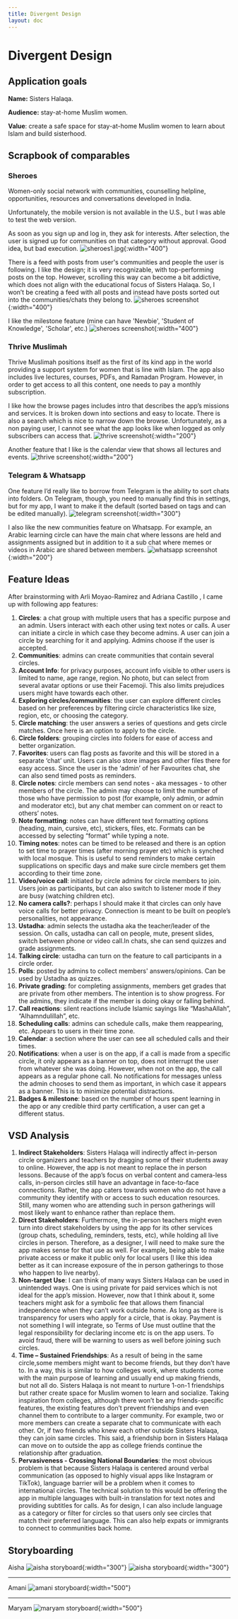 ```yaml
---
title: Divergent Design
layout: doc
---
```

# Divergent Design

## Application goals

**Name:** Sisters Halaqa.

**Audience:** stay-at-home Muslim women.

**Value**: create a safe space for stay-at-home Muslim women to learn about Islam and build sisterhood.

## Scrapbook of comparables

### Sheroes
Women-only social network with communities, counselling helpline, opportunities, resources and conversations developed in India.

Unfortunately, the mobile version is not available in the U.S., but I was able to test the web version. 

As soon as you sign up and log in, they ask for interests. After selection, the user is signed up for communities on that category without approval.  Good idea, but bad execution.
![sheroes1.jpg](./images/sheroes1.jpeg){:width="400"}


There is a feed with posts from user's communities and people the user is following. I like the design; it is very recognizable, with top-performing posts on the top. However, scrolling this way can become a bit addictive, which does not align with the educational focus of Sisters Halaqa. So, I won’t be creating a feed with all posts and instead have posts sorted out into the communities/chats they belong to. 
![sheroes screenshot](./images/sheroes2.jpg){:width="400"}

I like the milestone feature (mine can have 'Newbie', 'Student of Knowledge', 'Scholar', etc.)
![sheroes screenshot](./images/sheroes3.jpg){:width="400"}

### Thrive Muslimah

 Thrive Muslimah positions itself as the first of its kind app in the world providing a support system for women that is line with Islam. The app also includes live lectures, courses, PDFs, and Ramadan Program. However, in order to get access to all this content, one needs to pay a monthly subscription.

 I like how the browse pages includes intro that describes the app’s missions and services. It is broken down into sections and easy to locate. There is also a search which is nice to narrow down the browse. Unfortunately, as a non paying user, I cannot see what the app looks like when logged as only subscribers can access that.
![thrive screenshot](./images/thrive_muslimah1.jpg){:width="200"}

Another feature that I like is the calendar view that shows all lectures and events.
![thrive screenshot](./images/thrive_muslimah2.jpg){:width="200"}


### Telegram & Whatsapp

One feature I’d really like to borrow from Telegram is the ability to sort chats into folders. On Telegram, though, you need to manually find this in settings, but for my app, I want to make it the default (sorted based on tags and can be edited manually).
![telegram screenshot](./images/telegram1.jpg){:width="300"}

I also like the new communities feature on Whatsapp. For example, an Arabic learning circle can have the main chat where lessons are held and assignments assigned but in addition to it a sub chat where memes or videos in Arabic are shared between members.
![whatsapp screenshot](./images/whatsapp1.jpg){:width="200"}

## Feature Ideas
After brainstorming with Arli Moyao-Ramirez and Adriana Castillo , I came up with following app features:
1. **Circles**: a chat group with multiple users that has a specific purpose and an admin. Users interact with each other using text notes or calls. A user can initiate a circle in which case they become admins. A user can join a circle by searching for it and applying. Admins choose if the user is accepted.
2. **Communities**: admins can create communities that contain several circles.
3. **Account Info**: for privacy purposes, account info visible to other users is limited to name, age range, region. No photo, but can select from several avatar options or use their Facemoji. This also limits prejudices users might have towards each other.
4. **Exploring circles/communities**: the user can explore different circles based on her preferences by filtering circle characteristics like size, region, etc, or choosing the category.
5. **Circle matching**: the user answers a series of questions and gets circle matches. Once here is an option to apply to the circle.
6. **Circle folders**: grouping circles into folders for ease of access and better organization.
7. **Favorites**: users can flag posts as favorite and this will be stored in a separate ‘chat’ unit. Users can also store images and other files there for easy access. Since the user is the ‘admin’ of her Favourites chat, she can also send timed posts as reminders.
8. **Circle notes**: circle members can send notes - aka messages - to other members of the circle. The admin may choose to limit the number of those who have permission to post (for example, only admin, or admin and moderator etc), but any chat member can comment on or react to others’ notes. 
9. **Note formatting**: notes can have different text formatting options (heading, main, cursive, etc), stickers, files, etc. Formats can be accessed by selecting “format” while typing a note.
10. **Timing notes**: notes can be timed to be released and there is an option to set time to prayer times (after morning prayer etc) which is synched with local mosque. This is useful to send reminders to make certain supplications on specific days and make sure circle members get them according to their time zone.
11. **Video/voice call**: initiated by circle admins for circle members to join. Users join as participants, but can also switch to listener mode if they are busy (watching children etc).
12. **No camera calls?**: perhaps I should make it that circles can only have voice calls for better privacy. Connection is meant to be built on people’s personalities, not appearance. 
13. **Ustadha**: admin selects the ustadha aka the teacher/leader of the session. On calls, ustadha can call on people, mute, present slides, switch between phone or video call.In chats, she can send quizzes and grade assignments.
14. **Talking circle**: ustadha can turn on the feature to call participants in a circle order.
15. **Polls**: posted by admins to collect members' answers/opinions. Can be used by Ustadha as quizzes.
16. **Private grading**: for completing assignments, members get grades that are private from other members. The intention is to show progress. For the admins, they indicate if the member is doing okay or falling behind.
17. **Call reactions**: silent reactions include Islamic sayings like “MashaAllah”, “Alhamndulillah”, etc.
18. **Scheduling calls**: admins can schedule calls, make them reappearing, etc. Appears to users in their time zone.
19. **Calendar**: a section where the user can see all scheduled calls and their times.
20. **Notifications**: when a user is on the app, if a call is made from a specific circle, it only appears as a banner on top, does not interrupt the user from whatever she was doing. However, when not on the app, the call appears as a regular phone call. No notifications for messages unless the admin chooses to send them as important, in which case it appears as a banner. This is to minimize potential distractions.
21. **Badges & milestone**: based on the number of hours spent learning in the app or any credible third party certification, a user can get a different status.


## VSD Analysis
1. **Indirect Stakeholders**: Sisters Halaqa will indirectly affect in-person circle organizers and teachers by dragging some of their students away to online. However, the app is not meant to replace the in person lessons. Because of the app’s focus on verbal content and camera-less calls, in-person circles still have an advantage in face-to-face connections. Rather, the app caters towards women who do not have a community they identify with or access to such education resources. Still, many women who are attending such in person gatherings will most likely want to enhance rather than replace them. 
2. **Direct Stakeholders**: Furthermore, the in-person teachers might even turn into direct stakeholders by using the app for its other services (group chats, scheduling, reminders, tests, etc), while holding all live circles in person. Therefore, as a designer, I will need to make sure the app makes sense for that use as well. For example, being able to make private access or make it public only for local users (I like this idea better as it can increase exposure of the in person gatherings to those who happen to live nearby).
3. **Non-target Use**: I can think of many ways Sisters Halaqa can be used in unintended ways. One is using private for paid services which is not ideal for the app’s mission. However, now that I think about it, some teachers might ask for a symbolic fee that allows them financial independence when they can’t work outside home. As long as there is transparency for users who apply for a circle, that is okay. Payment is not something I will integrate, so Terms of Use must outline that the legal responsibility for declaring income etc is on the app users. To avoid fraud, there will be warning to users as well before joining such circles.
4. **Time – Sustained Friendships**: As a result of being in the same circle,some members might want to become friends, but they don’t have to. In a way, this is similar to how colleges work, where students come with the main purpose of learning and usually end up making friends, but not all do. Sisters Halaqa is not meant to nurture 1-on-1 friendships but rather create space for Muslim women to learn and socialize. Taking inspiration from colleges, although there won’t be any friends-specific features, the existing features don’t prevent friendships and even channel them to contribute to a larger community. For example, two or more members can create a separate chat to communicate with each other. Or, if two friends who knew each other outside Sisters Halaqa, they can join same circles. This said, a friendship born in Sisters Halaqa can move on to outside the app as college friends continue the relationship after graduation.
5. **Pervasiveness - Crossing National Boundaries**: the most obvious problem is that because Sisters Halaqa is centered around verbal communication (as opposed to highly visual apps like Instagram or TikTok), language barrier will be a problem when it comes to international circles. The technical solution to this would be offering the app in multiple languages with built-in translation for text notes and providing subtitles for calls. As for design, I can also include language as a category or filter for circles so that users only see circles that match their preferred language. This can also help expats or immigrants to connect to communities back home.

## Storyboarding
Aisha
![aisha storyboard](./images/aisha1.jpg){:width="300"}
![aisha storyboard](./images/aisha2.jpg){:width="300"}

_______________________

Amani
![amani storyboard](./images/amani.jpg){:width="500"}

_______________________

Maryam
![maryam storyboard](./images/maryam.jpg){:width="500"}